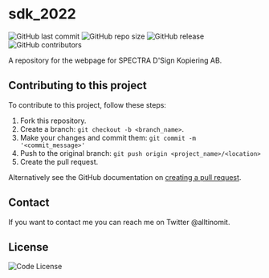 # sdk_2022

![GitHub last commit](https://img.shields.io/github/last-commit/spectradsign/www)
![GitHub repo size](https://img.shields.io/github/repo-size/spectradsign/www)
![GitHub release](https://img.shields.io/github/v/release/spectradsign/www)
![GitHub contributors](https://img.shields.io/github/contributors/spectradsign/www)

A repository for the webpage for SPECTRA D'Sign Kopiering AB. 

## Contributing to this project
To contribute to this project, follow these steps:

1. Fork this repository.
2. Create a branch: `git checkout -b <branch_name>`.
3. Make your changes and commit them: `git commit -m '<commit_message>'`
4. Push to the original branch: `git push origin <project_name>/<location>`
5. Create the pull request.

Alternatively see the GitHub documentation on [creating a pull request](https://help.github.com/en/github/collaborating-with-issues-and-pull-requests/creating-a-pull-request).

## Contact

If you want to contact me you can reach me on Twitter @alltinomit.

## License

![Code License](https://img.shields.io/github/license/spectradsign/www)

